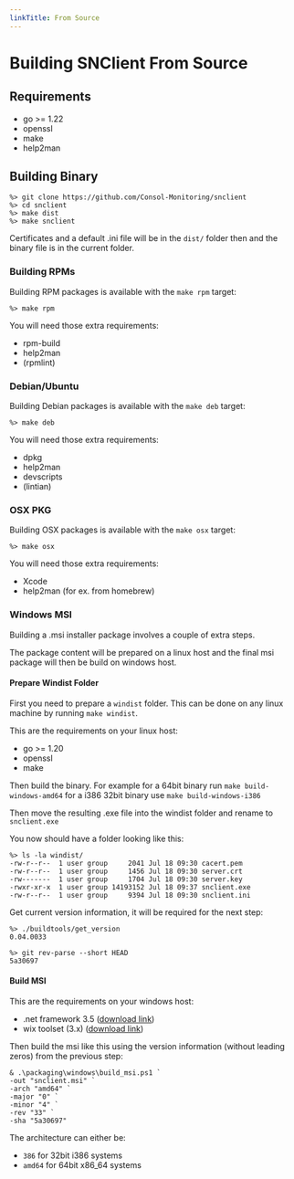 ```yaml
---
linkTitle: From Source
---
```


# Building SNClient From Source

## Requirements

- go >= 1.22
- openssl
- make
- help2man

## Building Binary

    %> git clone https://github.com/Consol-Monitoring/snclient
    %> cd snclient
    %> make dist
    %> make snclient

Certificates and a default .ini file will be in the `dist/` folder then and the
binary file is in the current folder.

### Building RPMs

Building RPM packages is available with the `make rpm` target:

    %> make rpm

You will need those extra requirements:

- rpm-build
- help2man
- (rpmlint)

### Debian/Ubuntu

Building Debian packages is available with the `make deb` target:

    %> make deb

You will need those extra requirements:

- dpkg
- help2man
- devscripts
- (lintian)

### OSX PKG

Building OSX packages is available with the `make osx` target:

    %> make osx

You will need those extra requirements:

- Xcode
- help2man (for ex. from homebrew)

### Windows MSI

Building a .msi installer package involves a couple of extra steps.

The package content will be prepared on a linux host and the final
msi package will then be build on windows host.

#### Prepare Windist Folder

First you need to prepare a `windist` folder. This can be done on any
linux machine by running `make windist`.

This are the requirements on your linux host:

- go >= 1.20
- openssl
- make

Then build the binary. For example for a 64bit binary run `make build-windows-amd64`
for a i386 32bit binary use `make build-windows-i386`

Then move the resulting .exe file into the windist folder and rename to `snclient.exe`

You now should have a folder looking like this:

    %> ls -la windist/
    -rw-r--r--  1 user group     2041 Jul 18 09:30 cacert.pem
    -rw-r--r--  1 user group     1456 Jul 18 09:30 server.crt
    -rw-------  1 user group     1704 Jul 18 09:30 server.key
    -rwxr-xr-x  1 user group 14193152 Jul 18 09:37 snclient.exe
    -rw-r--r--  1 user group     9394 Jul 18 09:30 snclient.ini

Get current version information, it will be required for the next step:

    %> ./buildtools/get_version
    0.04.0033

    %> git rev-parse --short HEAD
    5a30697

#### Build MSI

This are the requirements on your windows host:

- .net framework 3.5 ([download link](https://download.microsoft.com/download/0/6/1/061F001C-8752-4600-A198-53214C69B51F/dotnetfx35setup.exe))
- wix toolset (3.x) ([download link](https://github.com/wixtoolset/wix3/releases/download/wix3141rtm/wix314.exe))

Then build the msi like this using the version information (without leading zeros) from the previous step:

    & .\packaging\windows\build_msi.ps1 `
    -out "snclient.msi" `
    -arch "amd64" `
    -major "0" `
    -minor "4" `
    -rev "33" `
    -sha "5a30697"

The architecture can either be:

- `386` for 32bit i386 systems
- `amd64` for 64bit x86_64 systems
